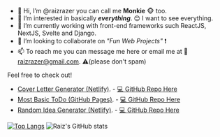 - 👋 Hi, I’m @raizrazer you can call me __Monkie__ 🐵 too.
- 👀 I’m interested in basically ___everything___. 😊 I want to see everything.
- 🌱 I’m currently working with front-end frameworks such ReactJS, NextJS, Svelte and Django.
- 💞️ I’m looking to collaborate on _"Fun Web Projects"_ ❗
- 📫 To reach me you can message me here or email me at 📧raizrazer@gmail.com. ⚠️(please don't spam)

Feel free to check out!

- [Cover Letter Generator (Netlify)](https://cover-letter-gen.netlify.app/). - [💻 GitHub Repo Here](https://github.com/raizrazer/Cover-Letter-Generator)
- [Most Basic ToDo (GitHub Pages)](https://raizrazer.github.io/Most-Basic-ToDo/). - [💻 GitHub Repo Here](https://github.com/raizrazer/Most-Basic-ToDo)
- [Random Idea Generator (Netlify)](https://random-idea-generator.netlify.app/). - [💻 GitHub Repo Here](https://github.com/raizrazer/Random-Idea-Generator-Developer-Edition)

[![Top Langs](https://raiz-github-readme-stats.vercel.app/api/top-langs/?username=raizrazer&layout=compact&theme=monokai)](https://github.com/raizrazer/github-readme-stats) ![Raiz's GitHub stats](https://raiz-github-readme-stats.vercel.app/api?username=raizrazer&show_icons=true&theme=monokai)
<!---
raizrazer/raizrazer is a ✨ special ✨ repository because its `README.md` (this file) appears on your GitHub profile.
You can click the Preview link to take a look at your changes.
--->

